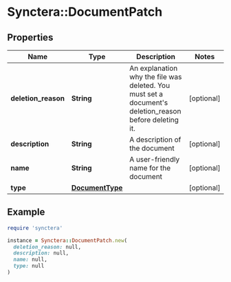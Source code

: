 # Synctera::DocumentPatch

## Properties

| Name | Type | Description | Notes |
| ---- | ---- | ----------- | ----- |
| **deletion_reason** | **String** | An explanation why the file was deleted. You must set a document&#39;s deletion_reason before deleting it. | [optional] |
| **description** | **String** | A description of the document | [optional] |
| **name** | **String** | A user-friendly name for the document | [optional] |
| **type** | [**DocumentType**](DocumentType.md) |  | [optional] |

## Example

```ruby
require 'synctera'

instance = Synctera::DocumentPatch.new(
  deletion_reason: null,
  description: null,
  name: null,
  type: null
)
```


